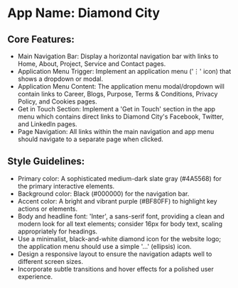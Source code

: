 # **App Name**: Diamond City

## Core Features:

- Main Navigation Bar: Display a horizontal navigation bar with links to Home, About, Project, Service and Contact pages.
- Application Menu Trigger: Implement an application menu ('⋮' icon) that shows a dropdown or modal.
- Application Menu Content: The application menu modal/dropdown will contain links to Career, Blogs, Purpose, Terms & Conditions, Privacy Policy, and Cookies pages.
- Get in Touch Section: Implement a 'Get in Touch' section in the app menu which contains direct links to Diamond City's Facebook, Twitter, and LinkedIn pages.
- Page Navigation: All links within the main navigation and app menu should navigate to a separate page when clicked.

## Style Guidelines:

- Primary color: A sophisticated medium-dark slate gray (#4A5568) for the primary interactive elements.
- Background color: Black (#000000) for the navigation bar.
- Accent color: A bright and vibrant purple (#BF80FF) to highlight key actions or elements.
- Body and headline font: 'Inter', a sans-serif font, providing a clean and modern look for all text elements; consider 16px for body text, scaling appropriately for headings.
- Use a minimalist, black-and-white diamond icon for the website logo; the application menu should use a simple '...' (ellipsis) icon.
- Design a responsive layout to ensure the navigation adapts well to different screen sizes.
- Incorporate subtle transitions and hover effects for a polished user experience.